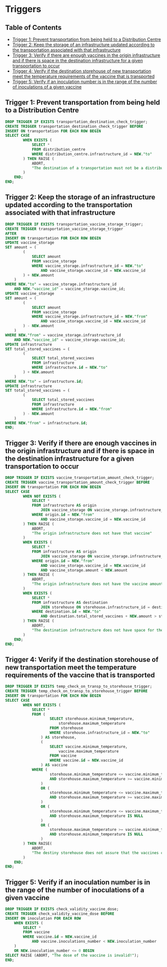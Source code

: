 # Triggers <!-- omit in toc -->

## Table of Contents <!-- omit in toc -->

- [Trigger 1: Prevent transportation from being held to a Distribution Centre](#trigger-1-prevent-transportation-from-being-held-to-a-distribution-centre)
- [Trigger 2: Keep the storage of an infrastructure updated according to the transportation associated with that infrastructure](#trigger-2-keep-the-storage-of-an-infrastructure-updated-according-to-the-transportation-associated-with-that-infrastructure)
- [Trigger 3: Verify if there are enough vaccines in the origin infrastructure and if there is space in the destination infrastructure for a given transportation to occur](#trigger-3-verify-if-there-are-enough-vaccines-in-the-origin-infrastructure-and-if-there-is-space-in-the-destination-infrastructure-for-a-given-transportation-to-occur)
- [Trigger 4: Verify if the destination storehouse of new transportation meet the temperature requirements of the vaccine that is transported](#trigger-4-verify-if-the-destination-storehouse-of-new-transportation-meet-the-temperature-requirements-of-the-vaccine-that-is-transported)
- [Trigger 5: Verify if an inoculation number is in the range of the number of inoculations of a given vaccine](#trigger-5-verify-if-an-inoculation-number-is-in-the-range-of-the-number-of-inoculations-of-a-given-vaccine)

## Trigger 1: Prevent transportation from being held to a Distribution Centre

```sql
DROP TRIGGER IF EXISTS transportation_destination_check_trigger;
CREATE TRIGGER transportation_destination_check_trigger BEFORE
INSERT ON transportation FOR EACH ROW BEGIN
SELECT CASE
        WHEN EXISTS (
            SELECT *
            FROM distribution_centre
            WHERE distribution_centre.infrastructure_id = NEW."to"
        ) THEN RAISE (
            ABORT,
            "The destination of a transportation must not be a distribution centre"
        )
    END;
END;
```

## Trigger 2: Keep the storage of an infrastructure updated according to the transportation associated with that infrastructure

```sql
DROP TRIGGER IF EXISTS transportation_vaccine_storage_trigger;
CREATE TRIGGER transportation_vaccine_storage_trigger
AFTER
INSERT ON transportation FOR EACH ROW BEGIN
UPDATE vaccine_storage
SET amount = (
        (
            SELECT amount
            FROM vaccine_storage
            WHERE vaccine_storage.infrastructure_id = NEW."to"
                AND vaccine_storage.vaccine_id = NEW.vaccine_id
        ) + NEW.amount
    )
WHERE NEW."to" = vaccine_storage.infrastructure_id
    AND NEW."vaccine_id" = vaccine_storage.vaccine_id;
UPDATE vaccine_storage
SET amount = (
        (
            SELECT amount
            FROM vaccine_storage
            WHERE vaccine_storage.infrastructure_id = NEW."from"
                AND vaccine_storage.vaccine_id = NEW.vaccine_id
        ) - NEW.amount
    )
WHERE NEW."from" = vaccine_storage.infrastructure_id
    AND NEW."vaccine_id" = vaccine_storage.vaccine_id;
UPDATE infrastructure
SET total_stored_vaccines = (
        (
            SELECT total_stored_vaccines
            FROM infrastructure
            WHERE infrastructure.id = NEW."to"
        ) + NEW.amount
    )
WHERE NEW."to" = infrastructure.id;
UPDATE infrastructure
SET total_stored_vaccines = (
        (
            SELECT total_stored_vaccines
            FROM infrastructure
            WHERE infrastructure.id = NEW."from"
        ) - NEW.amount
    )
WHERE NEW."from" = infrastructure.id;
END;
```

## Trigger 3: Verify if there are enough vaccines in the origin infrastructure and if there is space in the destination infrastructure for a given transportation to occur

```sql
DROP TRIGGER IF EXISTS vaccine_transportation_amount_check_trigger;
CREATE TRIGGER vaccine_transportation_amount_check_trigger BEFORE
INSERT ON transportation FOR EACH ROW BEGIN
SELECT CASE
        WHEN NOT EXISTS (
            SELECT *
            FROM infrastructure AS origin
                JOIN vaccine_storage ON vaccine_storage.infrastructure_id = origin.id
            WHERE origin.id = NEW."from"
                AND vaccine_storage.vaccine_id = NEW.vaccine_id
        ) THEN RAISE (
            ABORT,
            "The origin infrastructure does not have that vaccine"
        )
        WHEN EXISTS (
            SELECT *
            FROM infrastructure AS origin
                JOIN vaccine_storage ON vaccine_storage.infrastructure_id = origin.id
            WHERE origin.id = NEW."from"
                AND vaccine_storage.vaccine_id = NEW.vaccine_id
                AND vaccine_storage.amount < NEW.amount
        ) THEN RAISE (
            ABORT,
            "The origin infrastructure does not have the vaccine amount"
        )
        WHEN EXISTS (
            SELECT *
            FROM infrastructure AS destination
                JOIN storehouse ON storehouse.infrastructure_id = destination.id
            WHERE destination.id = NEW."to"
                AND destination.total_stored_vaccines + NEW.amount > storehouse.maximum_capacity
        ) THEN RAISE (
            ABORT,
            "The destination infrastructure does not have space for the vaccines"
        )
    END;
END;
```

## Trigger 4: Verify if the destination storehouse of new transportation meet the temperature requirements of the vaccine that is transported

```sql
DROP TRIGGER IF EXISTS temp_check_on_transp_to_storehouse_trigger;
CREATE TRIGGER temp_check_on_transp_to_storehouse_trigger BEFORE
INSERT ON transportation FOR EACH ROW BEGIN
SELECT CASE
        WHEN NOT EXISTS (
            SELECT *
            FROM (
                    SELECT storehouse.minimum_temperature,
                        storehouse.maximum_temperature
                    FROM storehouse
                    WHERE storehouse.infrastructure_id = NEW."to"
                ) AS storehouse,
                (
                    SELECT vaccine.minimum_temperature,
                        vaccine.maximum_temperature
                    FROM vaccine
                    WHERE vaccine.id = NEW.vaccine_id
                ) AS vaccine
            WHERE (
                    storehouse.minimum_temperature <= vaccine.minimum_temperature
                    AND storehouse.maximum_temperature >= vaccine.minimum_temperature
                )
                OR (
                    storehouse.minimum_temperature <= vaccine.maximum_temperature
                    AND storehouse.maximum_temperature >= vaccine.maximum_temperature
                )
                OR (
                    storehouse.minimum_temperature <= vaccine.maximum_temperature
                    AND storehouse.maximum_temperature IS NULL
                )
                OR (
                    storehouse.maximum_temperature >= vaccine.minimum_temperature
                    AND storehouse.minimum_temperature IS NULL
                )
        ) THEN RAISE(
            ABORT,
            "The destiny storehouse does not assure that the vaccines can be stored safely!"
        )
    END;
END;
```

## Trigger 5: Verify if an inoculation number is in the range of the number of inoculations of a given vaccine

```sql
DROP TRIGGER IF EXISTS check_validity_vaccine_dose;
CREATE TRIGGER check_validity_vaccine_dose BEFORE
INSERT ON inoculation FOR EACH ROW
    WHEN EXISTS (
        SELECT *
        FROM vaccine
        WHERE vaccine.id = NEW.vaccine_id
            AND vaccine.inoculations_number < NEW.inoculation_number
    )
    OR NEW.inoculation_number <= 0 BEGIN
SELECT RAISE (ABORT, "The dose of the vaccine is invalid!");
END;
```
